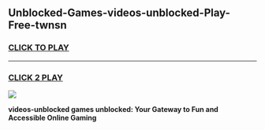 
## Unblocked-Games-videos-unblocked-Play-Free-twnsn
<h3>
<a href="https://premium76.site?title=videos-unblocked&ref=23A">CLICK TO PLAY</a></h3>
<hr>

<h3>
<a href="https://premium76.site?title=videos-unblocked&ref=23A">CLICK 2 PLAY</a>
  
</h3>

<a href="https://premium76.site?title=videos-unblocked&ref=23A"><img src="https://clearcache.store/games.png"></a>


**videos-unblocked games unblocked: Your Gateway to Fun and Accessible Online Gaming**
